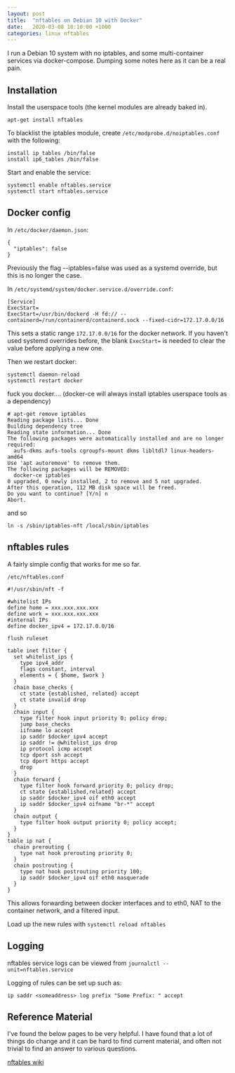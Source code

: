 ```yaml
---
layout: post
title:  "nftables on Debian 10 with Docker"
date:   2020-03-08 10:10:00 +1000
categories: linux nftables
---
```


I run a Debian 10 system with no iptables, and some multi-container services via docker-compose. 
Dumping some notes here as it can be a real pain.

Installation
---

Install the userspace tools (the kernel modules are already baked in).

```
apt-get install nftables
```

To blacklist the iptables module, create `/etc/modprobe.d/noiptables.conf` with the following:

```
install ip_tables /bin/false
install ip6_tables /bin/false
```

Start and enable the service:

```
systemctl enable nftables.service
systemctl start nftables.service
```


Docker config
---

In `/etc/docker/daemon.json`:

```
{
  "iptables": false
}
```

Previously the flag --iptables=false was used as a systemd override, but this is no longer the case.

In `/etc/systemd/system/docker.service.d/override.conf`:

```
[Service]
ExecStart=
ExecStart=/usr/bin/dockerd -H fd:// --containerd=/run/containerd/containerd.sock --fixed-cidr=172.17.0.0/16
```

This sets a static range `172.17.0.0/16` for the docker network. If you haven't used systemd overrides before, the blank `ExecStart=` is needed to clear the value before applying a new one.

Then we restart docker:

```
systemctl daemon-reload
systemctl restart docker
```

fuck you docker.... (docker-ce will always install iptables userspace tools as a dependency)

```
# apt-get remove iptables
Reading package lists... Done
Building dependency tree       
Reading state information... Done
The following packages were automatically installed and are no longer required:
  aufs-dkms aufs-tools cgroupfs-mount dkms libltdl7 linux-headers-amd64
Use 'apt autoremove' to remove them.
The following packages will be REMOVED:
  docker-ce iptables
0 upgraded, 0 newly installed, 2 to remove and 5 not upgraded.
After this operation, 112 MB disk space will be freed.
Do you want to continue? [Y/n] n
Abort.
```

and so

```
ln -s /sbin/iptables-nft /local/sbin/iptables
```


nftables rules
---

A fairly simple config that works for me so far.

`/etc/nftables.conf`

```
#!/usr/sbin/nft -f

#whitelist IPs
define home = xxx.xxx.xxx.xxx
define work = xxx.xxx.xxx.xxx
#internal IPs
define docker_ipv4 = 172.17.0.0/16

flush ruleset

table inet filter {
  set whitelist_ips {
    type ipv4_addr
    flags constant, interval
    elements = { $home, $work }
  }
  chain base_checks {
    ct state {established, related} accept
    ct state invalid drop
  }
  chain input {
    type filter hook input priority 0; policy drop;
    jump base_checks
    iifname lo accept
    ip saddr $docker_ipv4 accept
    ip saddr != @whitelist_ips drop
    ip protocol icmp accept
    tcp dport ssh accept
    tcp dport https accept
    drop
  }
  chain forward {
    type filter hook forward priority 0; policy drop;
    ct state {established,related} accept
    ip saddr $docker_ipv4 oif eth0 accept
    ip saddr $docker_ipv4 oifname "br-*" accept
  }
  chain output {
    type filter hook output priority 0; policy accept;
  }
}
table ip nat {
  chain prerouting {
    type nat hook prerouting priority 0;
  }
  chain postrouting {
    type nat hook postrouting priority 100;
    ip saddr $docker_ipv4 oif eth0 masquerade
  }
}
```

This allows forwarding between docker interfaces and to eth0, NAT to the container network, and a filtered input.

Load up the new rules with `systemctl reload nftables`


Logging
---

nftables service logs can be viewed from `journalctl --unit=nftables.service`

Logging of rules can be set up such as:

```
ip saddr <someaddress> log prefix "Some Prefix: " accept
```


Reference Material
---

I've found the below pages to be very helpful. I have found that a lot of things do change and it can be hard to find current material, and often not trivial to find an answer to various questions.

[nftables wiki](https://wiki.nftables.org/wiki-nftables/index.php/Main_Page)
